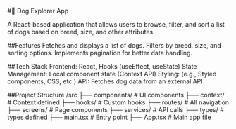 #🐶 Dog Explorer App

A React-based application that allows users to browse, filter, and sort a list of dogs based on breed, size, and other attributes.

##Features
Fetches and displays a list of dogs.
Filters by breed, size, and sorting options.
Implements pagination for better data handling.

##Tech Stack
Frontend: React, Hooks (useEffect, useState)
State Management: Local component state (Context API)
Styling: (e.g.,  Styled components, CSS, etc.)
API: Fetches dog data from an external API

##Project Structure
/src
  ├── components/            # UI components
  ├── context/               # Context defined
  ├── hooks/                 # Custom hooks
  ├── routes/                # All navigation
  ├── screens/               # Page components
  ├── services/              # API calls 
  ├── types/                 # types defined
  ├── main.tsx               # Entry point
  ├── App.tsx                # Main app file
